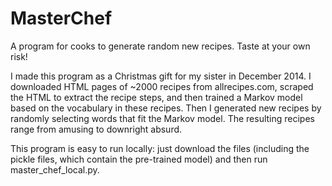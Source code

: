 MasterChef
==========

A program for cooks to generate random new recipes. Taste at your own risk!

I made this program as a Christmas gift for my sister in December 2014. I downloaded HTML pages of ~2000 recipes from allrecipes.com, scraped
the HTML to extract the recipe steps, and then trained a Markov model based on the vocabulary in these recipes. Then I generated new recipes by randomly selecting words that fit the Markov model. The resulting recipes range from amusing to downright absurd.

This program is easy to run locally: just download the files (including the pickle files, which contain the pre-trained model)
and then run master_chef_local.py.
